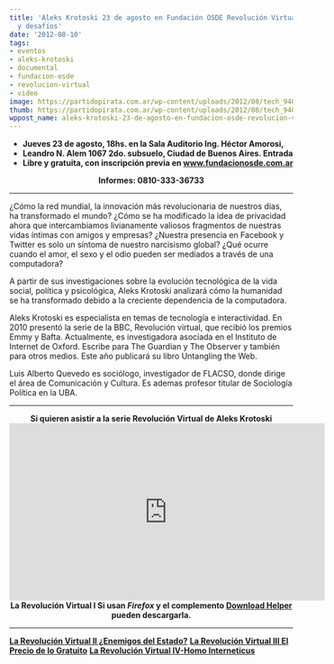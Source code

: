 ```yaml
---
title: 'Aleks Krotoski 23 de agosto en Fundación OSDE Revolución Virtual: riesgos
  y desafíos'
date: '2012-08-10'
tags:
- eventos
- aleks-krotoski
- documental
- fundacion-osde
- revolucion-virtual
- video
image: https://partidopirata.com.ar/wp-content/uploads/2012/08/tech_940x120.jpg
thumb: https://partidopirata.com.ar/wp-content/uploads/2012/08/tech_940x120-150x120.jpg
wppost_name: aleks-krotoski-23-de-agosto-en-fundacion-osde-revolucion-virtual-riesgos-y-desafios
---
```


<ul>
	<li><strong>Jueves 23 de agosto, 18hs. en la Sala Auditorio Ing. Héctor Amorosi,</strong></li>
	<li><strong> Leandro N. Alem 1067 2do. subsuelo, Ciudad de Buenos Aires. Entrada</strong></li>
	<li><strong> Libre y gratuita, con inscripción previa en <a href="http://www.fundacionosde.com.ar/" target="_blank">www.fundacionosde.com.ar</a></strong></li>
</ul>
<p style="text-align: center;"><strong>Informes: 0810-333-36733</strong></p>


<hr />

¿Cómo la red mundial, la innovación más revolucionaria de nuestros días, ha transformado el mundo? ¿Cómo se ha modificado la idea de privacidad ahora que intercambiamos livianamente valiosos fragmentos de nuestras vidas íntimas con amigos y empresas? ¿Nuestra presencia en Facebook y Twitter es solo un síntoma de nuestro narcisismo global? ¿Qué ocurre cuando el amor, el sexo y el odio pueden ser mediados a través de una computadora?

A partir de sus investigaciones sobre la evolución tecnológica de la vida social, política y psicológica, Aleks Krotoski analizará cómo la humanidad se ha transformado debido a la creciente dependencia de la computadora.

Aleks Krotoski es especialista en temas de tecnología e interactividad.
En 2010 presentó la serie de la BBC, Revolución virtual, que recibió los premios Emmy y Bafta. Actualmente, es investigadora asociada en el Instituto de Internet de Oxford. Escribe para The Guardian y The Observer y también para otros medios. Este año publicará su libro Untangling the Web.

Luis Alberto Quevedo es sociólogo, investigador de FLACSO, donde dirige el área de Comunicación y Cultura. Es ademas profesor titular de Sociología Política en la UBA.

<hr />

<center>
<strong> Si quieren asistir a la serie Revolución Virtual de Aleks Krotoski</strong></center><center>
<iframe src="http://www.youtube.com/embed/yFhFfTazS6s" frameborder="0" width="560" height="315"></iframe>
<strong>La Revolución Virtual I
Si usan <em>Firefox</em> y el complemento
<a href="https://addons.mozilla.org/es/firefox/addon/video-downloadhelper/" target="_blank">Download Helper</a> pueden descargarla.</strong></center>

<hr />

<strong><a href="http://youtu.be/T4HoA8eFyS8" target="_blank">La Revolución Virtual II ¿Enemigos del Estado?</a></strong>
<strong> <a href="http://youtu.be/trsJa_cXs2U" target="_blank">La Revolución Virtual III El Precio de lo Gratuito</a></strong>
<strong> <a href="http://youtu.be/kisHrAEjG00" target="_blank">La Revolución Virtual IV-Homo Interneticus</a></strong>
